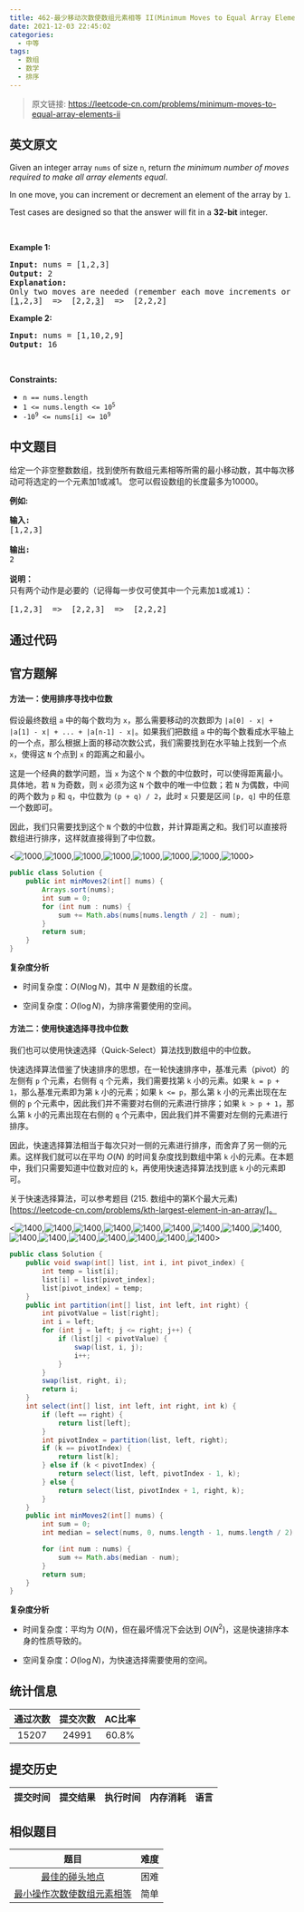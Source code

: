 ```yaml
---
title: 462-最少移动次数使数组元素相等 II(Minimum Moves to Equal Array Elements II)
date: 2021-12-03 22:45:02
categories:
  - 中等
tags:
  - 数组
  - 数学
  - 排序
---
```


> 原文链接: https://leetcode-cn.com/problems/minimum-moves-to-equal-array-elements-ii


## 英文原文
<div><p>Given an integer array <code>nums</code> of size <code>n</code>, return <em>the minimum number of moves required to make all array elements equal</em>.</p>

<p>In one move, you can increment or decrement an element of the array by <code>1</code>.</p>

<p>Test cases are designed so that the answer will fit in a <strong>32-bit</strong> integer.</p>

<p>&nbsp;</p>
<p><strong>Example 1:</strong></p>

<pre>
<strong>Input:</strong> nums = [1,2,3]
<strong>Output:</strong> 2
<strong>Explanation:</strong>
Only two moves are needed (remember each move increments or decrements one element):
[<u>1</u>,2,3]  =&gt;  [2,2,<u>3</u>]  =&gt;  [2,2,2]
</pre>

<p><strong>Example 2:</strong></p>

<pre>
<strong>Input:</strong> nums = [1,10,2,9]
<strong>Output:</strong> 16
</pre>

<p>&nbsp;</p>
<p><strong>Constraints:</strong></p>

<ul>
	<li><code>n == nums.length</code></li>
	<li><code>1 &lt;= nums.length &lt;= 10<sup>5</sup></code></li>
	<li><code>-10<sup>9</sup> &lt;= nums[i] &lt;= 10<sup>9</sup></code></li>
</ul>
</div>

## 中文题目
<div><p>给定一个非空整数数组，找到使所有数组元素相等所需的最小移动数，其中每次移动可将选定的一个元素加1或减1。 您可以假设数组的长度最多为10000。</p>

<p><strong>例如:</strong></p>

<pre>
<strong>输入:</strong>
[1,2,3]

<strong>输出:</strong>
2

<strong>说明：
</strong>只有两个动作是必要的（记得每一步仅可使其中一个元素加1或减1）： 

[1,2,3]  =&gt;  [2,2,3]  =&gt;  [2,2,2]
</pre>
</div>

## 通过代码
<RecoDemo>
</RecoDemo>


## 官方题解
#### 方法一：使用排序寻找中位数

假设最终数组 `a` 中的每个数均为 `x`，那么需要移动的次数即为 `|a[0] - x| + |a[1] - x| + ... + |a[n-1] - x|`。如果我们把数组 `a` 中的每个数看成水平轴上的一个点，那么根据上面的移动次数公式，我们需要找到在水平轴上找到一个点 `x`，使得这 `N` 个点到 `x` 的距离之和最小。

这是一个经典的数学问题，当 `x` 为这个 `N` 个数的中位数时，可以使得距离最小。具体地，若 `N` 为奇数，则 `x` 必须为这 `N` 个数中的唯一中位数；若 `N` 为偶数，中间的两个数为 `p` 和 `q`，中位数为 `(p + q) / 2`，此时 `x` 只要是区间 `[p, q]` 中的任意一个数即可。

因此，我们只需要找到这个 `N` 个数的中位数，并计算距离之和。我们可以直接将数组进行排序，这样就直接得到了中位数。

<![1000](../images/minimum-moves-to-equal-array-elements-ii-0.jpg),![1000](../images/minimum-moves-to-equal-array-elements-ii-1.jpg),![1000](../images/minimum-moves-to-equal-array-elements-ii-2.jpg),![1000](../images/minimum-moves-to-equal-array-elements-ii-3.jpg),![1000](../images/minimum-moves-to-equal-array-elements-ii-4.jpg),![1000](../images/minimum-moves-to-equal-array-elements-ii-5.jpg),![1000](../images/minimum-moves-to-equal-array-elements-ii-6.jpg),![1000](../images/minimum-moves-to-equal-array-elements-ii-7.jpg)>

```Java [sol1]
public class Solution {
    public int minMoves2(int[] nums) {
        Arrays.sort(nums);
        int sum = 0;
        for (int num : nums) {
            sum += Math.abs(nums[nums.length / 2] - num);
        }
        return sum;
    }
}
```

**复杂度分析**

* 时间复杂度：$O(N \log N)$，其中 $N$ 是数组的长度。

* 空间复杂度：$O(\log N)$，为排序需要使用的空间。

#### 方法二：使用快速选择寻找中位数

我们也可以使用快速选择（Quick-Select）算法找到数组中的中位数。

快速选择算法借鉴了快速排序的思想，在一轮快速排序中，基准元素（pivot）的左侧有 `p` 个元素，右侧有 `q` 个元素，我们需要找第 `k` 小的元素。如果 `k = p + 1`，那么基准元素即为第 `k` 小的元素；如果 `k <= p`，那么第 `k` 小的元素出现在左侧的 `p` 个元素中，因此我们并不需要对右侧的元素进行排序；如果 `k > p + 1`，那么第 `k` 小的元素出现在右侧的 `q` 个元素中，因此我们并不需要对左侧的元素进行排序。

因此，快速选择算法相当于每次只对一侧的元素进行排序，而舍弃了另一侧的元素。这样我们就可以在平均 $O(N)$ 的时间复杂度找到数组中第 `k` 小的元素。在本题中，我们只需要知道中位数对应的 `k`，再使用快速选择算法找到底 `k` 小的元素即可。

关于快速选择算法，可以参考题目 (215. 数组中的第K个最大元素)[https://leetcode-cn.com/problems/kth-largest-element-in-an-array/]。
 
<![1400](../images/minimum-moves-to-equal-array-elements-ii-8.jpg),![1400](../images/minimum-moves-to-equal-array-elements-ii-9.jpg),![1400](../images/minimum-moves-to-equal-array-elements-ii-10.jpg),![1400](../images/minimum-moves-to-equal-array-elements-ii-11.jpg),![1400](../images/minimum-moves-to-equal-array-elements-ii-12.jpg),![1400](../images/minimum-moves-to-equal-array-elements-ii-13.jpg),![1400](../images/minimum-moves-to-equal-array-elements-ii-14.jpg),![1400](../images/minimum-moves-to-equal-array-elements-ii-15.jpg),![1400](../images/minimum-moves-to-equal-array-elements-ii-16.jpg),![1400](../images/minimum-moves-to-equal-array-elements-ii-17.jpg),![1400](../images/minimum-moves-to-equal-array-elements-ii-18.jpg),![1400](../images/minimum-moves-to-equal-array-elements-ii-19.jpg),![1400](../images/minimum-moves-to-equal-array-elements-ii-20.jpg),![1400](../images/minimum-moves-to-equal-array-elements-ii-21.jpg),![1400](../images/minimum-moves-to-equal-array-elements-ii-22.jpg),![1400](../images/minimum-moves-to-equal-array-elements-ii-23.jpg)>

```Java [sol2]
public class Solution {
    public void swap(int[] list, int i, int pivot_index) {
        int temp = list[i];
        list[i] = list[pivot_index];
        list[pivot_index] = temp;
    }
    public int partition(int[] list, int left, int right) {
        int pivotValue = list[right];
        int i = left;
        for (int j = left; j <= right; j++) {
            if (list[j] < pivotValue) {
                swap(list, i, j);
                i++;
            }
        }
        swap(list, right, i);
        return i;
    }
    int select(int[] list, int left, int right, int k) {
        if (left == right) {
            return list[left];
        }
        int pivotIndex = partition(list, left, right);
        if (k == pivotIndex) {
            return list[k];
        } else if (k < pivotIndex) {
            return select(list, left, pivotIndex - 1, k);
        } else {
            return select(list, pivotIndex + 1, right, k);
        }
    }
    public int minMoves2(int[] nums) {
        int sum = 0;
        int median = select(nums, 0, nums.length - 1, nums.length / 2);

        for (int num : nums) {
            sum += Math.abs(median - num);
        }
        return sum;
    }
}
```

**复杂度分析**

* 时间复杂度：平均为 $O(N)$，但在最坏情况下会达到 $O(N^2)$，这是快速排序本身的性质导致的。

* 空间复杂度：$O(\log N)$，为快速选择需要使用的空间。

## 统计信息
| 通过次数 | 提交次数 | AC比率 |
| :------: | :------: | :------: |
|    15207    |    24991    |   60.8%   |

## 提交历史
| 提交时间 | 提交结果 | 执行时间 |  内存消耗  | 语言 |
| :------: | :------: | :------: | :--------: | :--------: |


## 相似题目
|                             题目                             | 难度 |
| :----------------------------------------------------------: | :---------: |
| [最佳的碰头地点](https://leetcode-cn.com/problems/best-meeting-point/) | 困难|
| [最小操作次数使数组元素相等](https://leetcode-cn.com/problems/minimum-moves-to-equal-array-elements/) | 简单|

